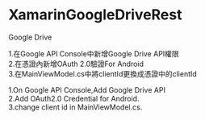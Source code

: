 # XamarinGoogleDriveRest
Google Drive

1.在Google API Console中新增Google Drive API權限  
2.在憑證內新增OAuth 2.0驗證For Android  
3.在MainViewModel.cs中將clientId更換成憑證中的clientId  
  
  
    
    
1.On Google API Console,Add Google Drive API  
2.Add  OAuth2.0 Credential for Android.  
3.change client id in MainViewModel.cs.  

